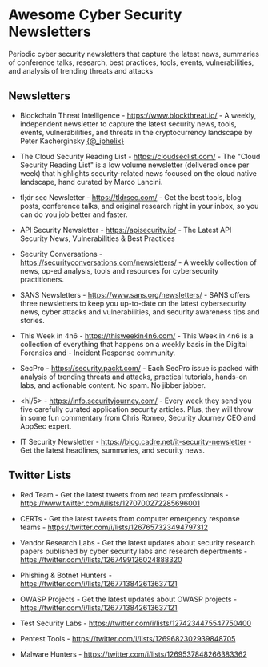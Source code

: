 # Awesome Cyber Security Newsletters
Periodic cyber security newsletters that capture the latest news, summaries of conference talks, research, best practices, tools, events, vulnerabilities, and analysis of trending threats and attacks

## Newsletters 

- Blockchain Threat Intelligence - https://www.blockthreat.io/ - A weekly, independent newsletter to capture the latest security news, tools, events, vulnerabilities, and threats in the cryptocurrency landscape by Peter Kacherginsky [{@_iphelix}](https://twitter.com/_iphelix)

- The Cloud Security Reading List - https://cloudseclist.com/ - The "Cloud Security Reading List" is a low volume newsletter (delivered once per week) that highlights security-related news focused on the cloud native landscape, hand curated by Marco Lancini.

- tl;dr sec Newsletter - https://tldrsec.com/ - Get the best tools, blog posts, conference talks, and original research right in your inbox, so you can do you job better and faster.

- API Security Newsletter - https://apisecurity.io/ - The Latest API Security News, Vulnerabilities & Best Practices

- Security Conversations - https://securityconversations.com/newsletters/ - A weekly collection of news, op-ed analysis, tools and resources for cybersecurity practitioners. 

- SANS Newsletters - https://www.sans.org/newsletters/ - SANS offers three newsletters to keep you up-to-date on the latest cybersecurity news, cyber attacks and vulnerabilities, and security awareness tips and stories.

- This Week in 4n6 - https://thisweekin4n6.com/ - This Week in 4n6 is a collection of everything that happens on a weekly basis in the Digital Forensics and - Incident Response community.

- SecPro - https://security.packt.com/ - Each SecPro issue is packed with analysis of trending threats and attacks, practical tutorials, hands-on labs, and actionable content. No spam. No jibber jabber.

- <hi/5> - https://info.securityjourney.com/ - Every week they send you five carefully curated application security articles. Plus, they will throw in some fun commentary from Chris Romeo, Security Journey CEO and AppSec expert. 

- IT Security Newsletter - https://blog.cadre.net/it-security-newsletter - Get the latest headlines, summaries, and security news.



## Twitter Lists

- Red Team - Get the latest tweets from red team professionals -  https://www.twitter.com/i/lists/1270700272285696001

- CERTs - Get the latest tweets from computer emergency response teams - https://twitter.com/i/lists/1267657323494797312 

- Vendor Research Labs - Get the latest updates about security research papers published by cyber security labs and research depertments - https://twitter.com/i/lists/1267499126024888320 

- Phishing & Botnet Hunters - https://twitter.com/i/lists/1267713842613637121

- OWASP Projects - Get the latest updates about OWASP projects - https://twitter.com/i/lists/1267713842613637121

- Test Security Labs - https://twitter.com/i/lists/1274234475547750400

- Pentest Tools - https://twitter.com/i/lists/1269682302939848705

- Malware Hunters - https://twitter.com/i/lists/1269537848266383362



